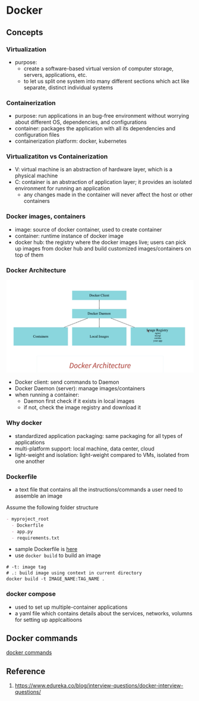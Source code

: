 # Docker

## Concepts

### Virtualization

- purpose:
  - create a software-based virtual version of computer storage, servers, applications, etc.
  - to let us split one system into many different sections which act like separate, distinct individual systems

### Containerization

- purpose: run applications in an bug-free environment without worrying about different OS, dependencies, and configurations
- container: packages the application with all its dependencies and configuration files
- containerization platform: docker, kubernetes

### Virtualizatiton vs Containerization

- V: virtual machine is an abstraction of hardware layer, which is a physical machine
- C: container is an abstraction of application layer; it provides an isolated environment for running an application
  - any changes made in the container will never affect the host or other containers

### Docker images, containers

- image: source of docker container, used to create container
- container: runtime instance of docker image
- docker hub: the registry where the docker images live; users can pick up images from docker hub and build customized images/containers on top of them

### Docker Architecture

![](../img/dokcer-architecture.png)

- Docker client: send commands to Daemon
- Docker Daemon (server): manage images/containers
- when running a container:
  - Daemon first check if it exists in local images
  - if not, check the image registry and download it

### Why docker

- standardized application packaging: same packaging for all types of applications
- multi-platform support: local machine, data center, cloud
- light-weight and isolation: light-weight compared to VMs, isolated from one another

### Dockerfile

- a text file that contains all the instructions/commands a user need to assemble an image

Assume the following folder structure

```md
- myproject_root
  - Dockerfile
  - app.py
  - requirements.txt
```

- sample Dockerfile is [here](Dockerfile)
- use `docker build` to build an image

```shell
# -t: image tag
# .: build image using context in current directory
docker build -t IMAGE_NAME:TAG_NAME .
```

### docker compose

- used to set up multiple-container applications
- a yaml file which contains details about the services, networks, volumns for setting up applcaitioons

## Docker commands

[docker commands](../linux-cli/docker_cli.md)

## Reference

1. https://www.edureka.co/blog/interview-questions/docker-interview-questions/
